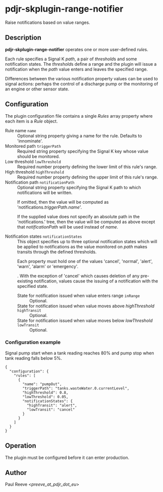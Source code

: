 # pdjr-skplugin-range-notifier

Raise notifications based on value ranges.

## Description

**pdjr-skplugin-range-notifier** operates one or more user-defined
*rule*s.

Each rule specifies a Signal K *path*, a pair of *threshold*s and some
notification states.
The *threshold*s define a range and the plugin will issue a
notification when the *path* value enters and leaves the specified
range.

Differences between the various notification property values can be
used to signal actions: perhaps the control of a discharge pump or the
monitoring of an engine or other sensor state.

## Configuration

The plugin configuration file contains a single *Rules* array property
where each item is a *Rule* object.

<dl>
  <dt>Rule name <code>name</code></dt>
  <dd>
    Optional string property giving a name for the rule.
    Defaults to 'innominate'.
  </dd>
  <dt>Monitored path <code>triggerPath</code></dt>
  <dd>
    Required string property specifying the Signal K key whose value
    should be monitored.
  </dd>
  <dt>Low threshold <code>lowThreshold</code></dt>
  <dd>
    Required number property defining the lower limit of this rule's
    range.
  </dd>
  <dt>High threshold <code>highThreshold</code></dt>
  <dd>
    Required number property defining the upper limit of this rule's
    range.
  </dd>
  <dt>Notification path <code>notificationPath</code></dt>
  <dd>
    Optional string property specifying the Signal K path to which
    notifications will be written.
    <p>
    If omitted, then the value will be computed as
    'notifications.<em>triggerPath</em>.<em>name</em>'.</p>
    <p>
    If the supplied value does not specify an absolute path in the
    'notifications.' tree, then the value will be computed as above
    except that <em>notificationPath</em> will be used instead of
    <em>name</em>.</p>
  <dd>
  <dt>Notification states <code>notificationStates</code></dt>
  <dd>
    This object specifies up to three optional notification states
    which will be applied to notifications as the value monitored on
    <em>path</em> makes transits through the defined thresholds.
    <p>
    Each property must hold one of the values 'cancel', 'normal',
    'alert', 'warn', 'alarm' or 'emergency'.</p>.
    With the exception of 'cancel' which causes deletion of any
    pre-existing notification, values cause the issuing of a
    notification with the specified state.
    <dl>
      <dt>State for notification issued when value enters range <code>inRange</code></dt>
      <dd>
        Optional.
      </dd>
      <dt>State for notification issued when value moves above <em>highThreshold</em> <code>highTransit</code></dt>
      <dd>
        Optional.
      </dd>
      <dt>State for notification issued when value moves below <em>lowThreshold</em> <code>lowTransit</code></dt>
      <dd>
        Optional.
      </dd>
      </dd>
    </dl>
  </dd>
</dl>

### Configuration example

Signal pump start when a tank reading reaches 80% and pump stop when
tank reading falls below 5%.
```
{
  "configuration": {
    "rules": [
      {
        "name": "pumpOut",
        "triggerPath": "tanks.wasteWater.0.currentLevel",
        "highThreshold": 0.8,
        "lowThreshold": 0.05,
        "notificationStates": {
          "highTransit": "alert",
          "lowTransit": "cancel"
        }
      }
    ]
  }
}
``` 
## Operation

The plugin must be configured before it can enter production.

## Author

Paul Reeve <*preeve_at_pdjr_dot_eu*>
